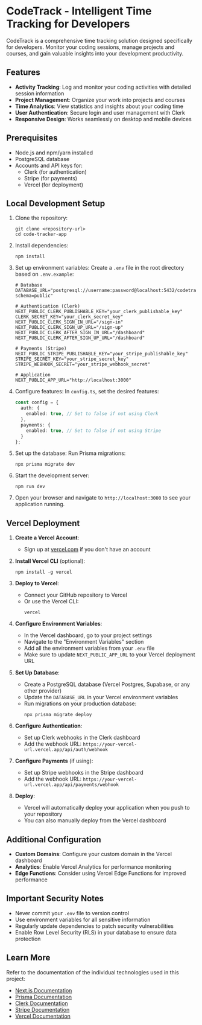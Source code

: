 # CodeTrack - Intelligent Time Tracking for Developers

CodeTrack is a comprehensive time tracking solution designed specifically for developers. Monitor your coding sessions, manage projects and courses, and gain valuable insights into your development productivity.

## Features

- **Activity Tracking**: Log and monitor your coding activities with detailed session information
- **Project Management**: Organize your work into projects and courses
- **Time Analytics**: View statistics and insights about your coding time
- **User Authentication**: Secure login and user management with Clerk
- **Responsive Design**: Works seamlessly on desktop and mobile devices

## Prerequisites
- Node.js and npm/yarn installed
- PostgreSQL database
- Accounts and API keys for:
  - Clerk (for authentication)
  - Stripe (for payments)
  - Vercel (for deployment)

## Local Development Setup

1. Clone the repository:
   ```
   git clone <repository-url>
   cd code-tracker-app
   ```

2. Install dependencies:
   ```
   npm install
   ```

3. Set up environment variables:
   Create a `.env` file in the root directory based on `.env.example`:
   ```
   # Database
   DATABASE_URL="postgresql://username:password@localhost:5432/codetrack?schema=public"

   # Authentication (Clerk)
   NEXT_PUBLIC_CLERK_PUBLISHABLE_KEY="your_clerk_publishable_key"
   CLERK_SECRET_KEY="your_clerk_secret_key"
   NEXT_PUBLIC_CLERK_SIGN_IN_URL="/sign-in"
   NEXT_PUBLIC_CLERK_SIGN_UP_URL="/sign-up"
   NEXT_PUBLIC_CLERK_AFTER_SIGN_IN_URL="/dashboard"
   NEXT_PUBLIC_CLERK_AFTER_SIGN_UP_URL="/dashboard"

   # Payments (Stripe)
   NEXT_PUBLIC_STRIPE_PUBLISHABLE_KEY="your_stripe_publishable_key"
   STRIPE_SECRET_KEY="your_stripe_secret_key"
   STRIPE_WEBHOOK_SECRET="your_stripe_webhook_secret"

   # Application
   NEXT_PUBLIC_APP_URL="http://localhost:3000"
   ```

4. Configure features:
   In `config.ts`, set the desired features:
   ```typescript
   const config = {
     auth: {
       enabled: true, // Set to false if not using Clerk
     },
     payments: {
       enabled: true, // Set to false if not using Stripe
     }
   };
   ```

5. Set up the database:
   Run Prisma migrations:
   ```
   npx prisma migrate dev
   ```

6. Start the development server:
   ```
   npm run dev
   ```

7. Open your browser and navigate to `http://localhost:3000` to see your application running.

## Vercel Deployment

1. **Create a Vercel Account**:
   - Sign up at [vercel.com](https://vercel.com) if you don't have an account

2. **Install Vercel CLI** (optional):
   ```
   npm install -g vercel
   ```

3. **Deploy to Vercel**:
   - Connect your GitHub repository to Vercel
   - Or use the Vercel CLI:
     ```
     vercel
     ```

4. **Configure Environment Variables**:
   - In the Vercel dashboard, go to your project settings
   - Navigate to the "Environment Variables" section
   - Add all the environment variables from your `.env` file
   - Make sure to update `NEXT_PUBLIC_APP_URL` to your Vercel deployment URL

5. **Set Up Database**:
   - Create a PostgreSQL database (Vercel Postgres, Supabase, or any other provider)
   - Update the `DATABASE_URL` in your Vercel environment variables
   - Run migrations on your production database:
     ```
     npx prisma migrate deploy
     ```

6. **Configure Authentication**:
   - Set up Clerk webhooks in the Clerk dashboard
   - Add the webhook URL: `https://your-vercel-url.vercel.app/api/auth/webhook`

7. **Configure Payments** (if using):
   - Set up Stripe webhooks in the Stripe dashboard
   - Add the webhook URL: `https://your-vercel-url.vercel.app/api/payments/webhook`

8. **Deploy**:
   - Vercel will automatically deploy your application when you push to your repository
   - You can also manually deploy from the Vercel dashboard

## Additional Configuration

- **Custom Domains**: Configure your custom domain in the Vercel dashboard
- **Analytics**: Enable Vercel Analytics for performance monitoring
- **Edge Functions**: Consider using Vercel Edge Functions for improved performance

## Important Security Notes

- Never commit your `.env` file to version control
- Use environment variables for all sensitive information
- Regularly update dependencies to patch security vulnerabilities
- Enable Row Level Security (RLS) in your database to ensure data protection

## Learn More

Refer to the documentation of the individual technologies used in this project:
- [Next.js Documentation](https://nextjs.org/docs)
- [Prisma Documentation](https://www.prisma.io/docs)
- [Clerk Documentation](https://clerk.dev/docs)
- [Stripe Documentation](https://stripe.com/docs)
- [Vercel Documentation](https://vercel.com/docs)
